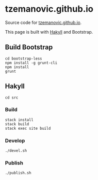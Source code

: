 tzemanovic.github.io
=============

Source code for [tzemanovic.github.io](http://tzemanovic.github.io).

This page is built with [Hakyll](http://jaspervdj.be/hakyll/) and Bootstrap.

## Build Bootstrap

```
cd bootstrap-less
npm install -g grunt-cli
npm install
grunt
```

## Hakyll

```
cd src
```

### Build

```
stack install
stack build
stack exec site build
```

### Develop
```
./devel.sh
```

### Publish

```
./publish.sh
```
